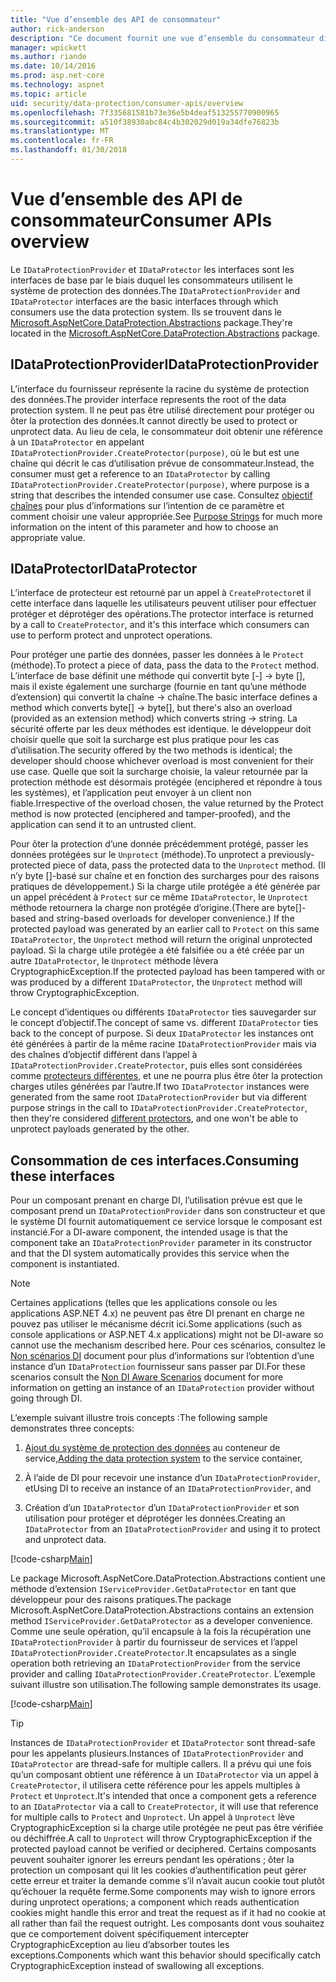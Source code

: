 ```yaml
---
title: "Vue d’ensemble des API de consommateur"
author: rick-anderson
description: "Ce document fournit une vue d’ensemble du consommateur diverses API disponibles dans la bibliothèque ASP.NET Core data protection."
manager: wpickett
ms.author: riande
ms.date: 10/14/2016
ms.prod: asp.net-core
ms.technology: aspnet
ms.topic: article
uid: security/data-protection/consumer-apis/overview
ms.openlocfilehash: 7f335681581b73e36e5b4deaf513255770900965
ms.sourcegitcommit: a510f38930abc84c4b302029d019a34dfe76823b
ms.translationtype: MT
ms.contentlocale: fr-FR
ms.lasthandoff: 01/30/2018
---
```

# <a name="consumer-apis-overview"></a><span data-ttu-id="5d9d2-103">Vue d’ensemble des API de consommateur</span><span class="sxs-lookup"><span data-stu-id="5d9d2-103">Consumer APIs overview</span></span>

<span data-ttu-id="5d9d2-104">Le `IDataProtectionProvider` et `IDataProtector` les interfaces sont les interfaces de base par le biais duquel les consommateurs utilisent le système de protection des données.</span><span class="sxs-lookup"><span data-stu-id="5d9d2-104">The `IDataProtectionProvider` and `IDataProtector` interfaces are the basic interfaces through which consumers use the data protection system.</span></span> <span data-ttu-id="5d9d2-105">Ils se trouvent dans le [Microsoft.AspNetCore.DataProtection.Abstractions](https://www.nuget.org/packages/Microsoft.AspNetCore.DataProtection.Abstractions/) package.</span><span class="sxs-lookup"><span data-stu-id="5d9d2-105">They're located in the [Microsoft.AspNetCore.DataProtection.Abstractions](https://www.nuget.org/packages/Microsoft.AspNetCore.DataProtection.Abstractions/) package.</span></span>

## <a name="idataprotectionprovider"></a><span data-ttu-id="5d9d2-106">IDataProtectionProvider</span><span class="sxs-lookup"><span data-stu-id="5d9d2-106">IDataProtectionProvider</span></span>

<span data-ttu-id="5d9d2-107">L’interface du fournisseur représente la racine du système de protection des données.</span><span class="sxs-lookup"><span data-stu-id="5d9d2-107">The provider interface represents the root of the data protection system.</span></span> <span data-ttu-id="5d9d2-108">Il ne peut pas être utilisé directement pour protéger ou ôter la protection des données.</span><span class="sxs-lookup"><span data-stu-id="5d9d2-108">It cannot directly be used to protect or unprotect data.</span></span> <span data-ttu-id="5d9d2-109">Au lieu de cela, le consommateur doit obtenir une référence à un `IDataProtector` en appelant `IDataProtectionProvider.CreateProtector(purpose)`, où le but est une chaîne qui décrit le cas d’utilisation prévue de consommateur.</span><span class="sxs-lookup"><span data-stu-id="5d9d2-109">Instead, the consumer must get a reference to an `IDataProtector` by calling `IDataProtectionProvider.CreateProtector(purpose)`, where purpose is a string that describes the intended consumer use case.</span></span> <span data-ttu-id="5d9d2-110">Consultez [objectif chaînes](purpose-strings.md) pour plus d’informations sur l’intention de ce paramètre et comment choisir une valeur appropriée.</span><span class="sxs-lookup"><span data-stu-id="5d9d2-110">See [Purpose Strings](purpose-strings.md) for much more information on the intent of this parameter and how to choose an appropriate value.</span></span>

## <a name="idataprotector"></a><span data-ttu-id="5d9d2-111">IDataProtector</span><span class="sxs-lookup"><span data-stu-id="5d9d2-111">IDataProtector</span></span>

<span data-ttu-id="5d9d2-112">L’interface de protecteur est retourné par un appel à `CreateProtector`et il cette interface dans laquelle les utilisateurs peuvent utiliser pour effectuer protéger et déprotéger des opérations.</span><span class="sxs-lookup"><span data-stu-id="5d9d2-112">The protector interface is returned by a call to `CreateProtector`, and it's this interface which consumers can use to perform protect and unprotect operations.</span></span>

<span data-ttu-id="5d9d2-113">Pour protéger une partie des données, passer les données à le `Protect` (méthode).</span><span class="sxs-lookup"><span data-stu-id="5d9d2-113">To protect a piece of data, pass the data to the `Protect` method.</span></span> <span data-ttu-id="5d9d2-114">L’interface de base définit une méthode qui convertit byte [-] -> byte [], mais il existe également une surcharge (fournie en tant qu’une méthode d’extension) qui convertit la chaîne -> chaîne.</span><span class="sxs-lookup"><span data-stu-id="5d9d2-114">The basic interface defines a method which converts byte[] -> byte[], but there's also an overload (provided as an extension method) which converts string -> string.</span></span> <span data-ttu-id="5d9d2-115">La sécurité offerte par les deux méthodes est identique. le développeur doit choisir quelle que soit la surcharge est plus pratique pour les cas d’utilisation.</span><span class="sxs-lookup"><span data-stu-id="5d9d2-115">The security offered by the two methods is identical; the developer should choose whichever overload is most convenient for their use case.</span></span> <span data-ttu-id="5d9d2-116">Quelle que soit la surcharge choisie, la valeur retournée par la protection méthode est désormais protégée (enciphered et répondre à tous les systèmes), et l’application peut envoyer à un client non fiable.</span><span class="sxs-lookup"><span data-stu-id="5d9d2-116">Irrespective of the overload chosen, the value returned by the Protect method is now protected (enciphered and tamper-proofed), and the application can send it to an untrusted client.</span></span>

<span data-ttu-id="5d9d2-117">Pour ôter la protection d’une donnée précédemment protégé, passer les données protégées sur le `Unprotect` (méthode).</span><span class="sxs-lookup"><span data-stu-id="5d9d2-117">To unprotect a previously-protected piece of data, pass the protected data to the `Unprotect` method.</span></span> <span data-ttu-id="5d9d2-118">(Il n’y byte []-basé sur chaîne et en fonction des surcharges pour des raisons pratiques de développement.) Si la charge utile protégée a été générée par un appel précédent à `Protect` sur ce même `IDataProtector`, le `Unprotect` méthode retournera la charge non protégée d’origine.</span><span class="sxs-lookup"><span data-stu-id="5d9d2-118">(There are byte[]-based and string-based overloads for developer convenience.) If the protected payload was generated by an earlier call to `Protect` on this same `IDataProtector`, the `Unprotect` method will return the original unprotected payload.</span></span> <span data-ttu-id="5d9d2-119">Si la charge utile protégée a été falsifiée ou a été créée par un autre `IDataProtector`, le `Unprotect` méthode lèvera CryptographicException.</span><span class="sxs-lookup"><span data-stu-id="5d9d2-119">If the protected payload has been tampered with or was produced by a different `IDataProtector`, the `Unprotect` method will throw CryptographicException.</span></span>

<span data-ttu-id="5d9d2-120">Le concept d’identiques ou différents `IDataProtector` ties sauvegarder sur le concept d’objectif.</span><span class="sxs-lookup"><span data-stu-id="5d9d2-120">The concept of same vs. different `IDataProtector` ties back to the concept of purpose.</span></span> <span data-ttu-id="5d9d2-121">Si deux `IDataProtector` les instances ont été générées à partir de la même racine `IDataProtectionProvider` mais via des chaînes d’objectif différent dans l’appel à `IDataProtectionProvider.CreateProtector`, puis elles sont considérées comme [protecteurs différentes](purpose-strings.md), et une ne pourra plus être ôter la protection charges utiles générées par l’autre.</span><span class="sxs-lookup"><span data-stu-id="5d9d2-121">If two `IDataProtector` instances were generated from the same root `IDataProtectionProvider` but via different purpose strings in the call to `IDataProtectionProvider.CreateProtector`, then they're considered [different protectors](purpose-strings.md), and one won't be able to unprotect payloads generated by the other.</span></span>

## <a name="consuming-these-interfaces"></a><span data-ttu-id="5d9d2-122">Consommation de ces interfaces.</span><span class="sxs-lookup"><span data-stu-id="5d9d2-122">Consuming these interfaces</span></span>

<span data-ttu-id="5d9d2-123">Pour un composant prenant en charge DI, l’utilisation prévue est que le composant prend un `IDataProtectionProvider` dans son constructeur et que le système DI fournit automatiquement ce service lorsque le composant est instancié.</span><span class="sxs-lookup"><span data-stu-id="5d9d2-123">For a DI-aware component, the intended usage is that the component take an `IDataProtectionProvider` parameter in its constructor and that the DI system automatically provides this service when the component is instantiated.</span></span>

> [!NOTE]
> <span data-ttu-id="5d9d2-124">Certaines applications (telles que les applications console ou les applications ASP.NET 4.x) ne peuvent pas être DI prenant en charge ne pouvez pas utiliser le mécanisme décrit ici.</span><span class="sxs-lookup"><span data-stu-id="5d9d2-124">Some applications (such as console applications or ASP.NET 4.x applications) might not be DI-aware so cannot use the mechanism described here.</span></span> <span data-ttu-id="5d9d2-125">Pour ces scénarios, consultez le [Non scénarios DI](../configuration/non-di-scenarios.md) document pour plus d’informations sur l’obtention d’une instance d’un `IDataProtection` fournisseur sans passer par DI.</span><span class="sxs-lookup"><span data-stu-id="5d9d2-125">For these scenarios consult the [Non DI Aware Scenarios](../configuration/non-di-scenarios.md) document for more information on getting an instance of an `IDataProtection` provider without going through DI.</span></span>

<span data-ttu-id="5d9d2-126">L’exemple suivant illustre trois concepts :</span><span class="sxs-lookup"><span data-stu-id="5d9d2-126">The following sample demonstrates three concepts:</span></span>

1. <span data-ttu-id="5d9d2-127">[Ajout du système de protection des données](../configuration/overview.md) au conteneur de service,</span><span class="sxs-lookup"><span data-stu-id="5d9d2-127">[Adding the data protection system](../configuration/overview.md) to the service container,</span></span>

2. <span data-ttu-id="5d9d2-128">À l’aide de DI pour recevoir une instance d’un `IDataProtectionProvider`, et</span><span class="sxs-lookup"><span data-stu-id="5d9d2-128">Using DI to receive an instance of an `IDataProtectionProvider`, and</span></span>

3. <span data-ttu-id="5d9d2-129">Création d’un `IDataProtector` d’un `IDataProtectionProvider` et son utilisation pour protéger et déprotéger les données.</span><span class="sxs-lookup"><span data-stu-id="5d9d2-129">Creating an `IDataProtector` from an `IDataProtectionProvider` and using it to protect and unprotect data.</span></span>

[!code-csharp[Main](../using-data-protection/samples/protectunprotect.cs?highlight=26,34,35,36,37,38,39,40)]

<span data-ttu-id="5d9d2-130">Le package Microsoft.AspNetCore.DataProtection.Abstractions contient une méthode d’extension `IServiceProvider.GetDataProtector` en tant que développeur pour des raisons pratiques.</span><span class="sxs-lookup"><span data-stu-id="5d9d2-130">The package Microsoft.AspNetCore.DataProtection.Abstractions contains an extension method `IServiceProvider.GetDataProtector` as a developer convenience.</span></span> <span data-ttu-id="5d9d2-131">Comme une seule opération, qu’il encapsule à la fois la récupération une `IDataProtectionProvider` à partir du fournisseur de services et l’appel `IDataProtectionProvider.CreateProtector`.</span><span class="sxs-lookup"><span data-stu-id="5d9d2-131">It encapsulates as a single operation both retrieving an `IDataProtectionProvider` from the service provider and calling `IDataProtectionProvider.CreateProtector`.</span></span> <span data-ttu-id="5d9d2-132">L’exemple suivant illustre son utilisation.</span><span class="sxs-lookup"><span data-stu-id="5d9d2-132">The following sample demonstrates its usage.</span></span>

[!code-csharp[Main](./overview/samples/getdataprotector.cs?highlight=15)]

>[!TIP]
> <span data-ttu-id="5d9d2-133">Instances de `IDataProtectionProvider` et `IDataProtector` sont thread-safe pour les appelants plusieurs.</span><span class="sxs-lookup"><span data-stu-id="5d9d2-133">Instances of `IDataProtectionProvider` and `IDataProtector` are thread-safe for multiple callers.</span></span> <span data-ttu-id="5d9d2-134">Il a prévu qui une fois qu’un composant obtient une référence à un `IDataProtector` via un appel à `CreateProtector`, il utilisera cette référence pour les appels multiples à `Protect` et `Unprotect`.</span><span class="sxs-lookup"><span data-stu-id="5d9d2-134">It's intended that once a component gets a reference to an `IDataProtector` via a call to `CreateProtector`, it will use that reference for multiple calls to `Protect` and `Unprotect`.</span></span> <span data-ttu-id="5d9d2-135">Un appel à `Unprotect` lève CryptographicException si la charge utile protégée ne peut pas être vérifiée ou déchiffrée.</span><span class="sxs-lookup"><span data-stu-id="5d9d2-135">A call to `Unprotect` will throw CryptographicException if the protected payload cannot be verified or deciphered.</span></span> <span data-ttu-id="5d9d2-136">Certains composants peuvent souhaiter ignorer les erreurs pendant les opérations ; ôter la protection un composant qui lit les cookies d’authentification peut gérer cette erreur et traiter la demande comme s’il n’avait aucun cookie tout plutôt qu’échouer la requête ferme.</span><span class="sxs-lookup"><span data-stu-id="5d9d2-136">Some components may wish to ignore errors during unprotect operations; a component which reads authentication cookies might handle this error and treat the request as if it had no cookie at all rather than fail the request outright.</span></span> <span data-ttu-id="5d9d2-137">Les composants dont vous souhaitez que ce comportement doivent spécifiquement intercepter CryptographicException au lieu d’absorber toutes les exceptions.</span><span class="sxs-lookup"><span data-stu-id="5d9d2-137">Components which want this behavior should specifically catch CryptographicException instead of swallowing all exceptions.</span></span>
